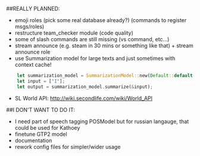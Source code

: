 ##REALLY PLANNED:

 - emoji roles (pick some real database already?) (commands to register msgs/roles)
 - restructure team_checker module (code quality)
 - some of slash commands are still missing (vs command, etc...)
 - stream announce (e.g. steam in 30 mins or something like that) + stream announce role
 - use Summarization model for large texts and just sometimes with context cache!

```rust
    let summarization_model = SummarizationModel::new(Default::default())?;
    let input = ["I"];
    let output = summarization_model.summarize(&input);
```

 - SL World API: http://wiki.secondlife.com/wiki/World_API

##I DON'T WANT TO DO IT:

 - I need part of speech tagging POSModel but for russian langauge, that could be used for Kathoey
 - finetune GTP2 model
 - documentation
 - rework config files for simpler/wider usage

